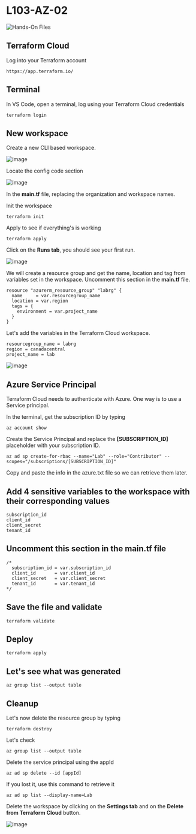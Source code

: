 # L103-AZ-02

![Hands-On Files](https://kubernetesacademy.online/wp-content/uploads/2021/06/checked-files-50px.png)

## Terraform Cloud

Log into your Terraform account

    https://app.terraform.io/

## Terminal

In VS Code, open a terminal, log using your Terraform Cloud credentials

    terraform login

## New workspace

Create a new CLI based workspace.

![image](https://kubernetesacademy.online/wp-content/uploads/2022/03/L103-AZ-02-01.png)

Locate the config code section

![image](https://kubernetesacademy.online/wp-content/uploads/2022/03/L103-AZ-02-02.png)

In the **main.tf** file, replacing the organization and workspace names.

Init the workspace

    terraform init

Apply to see if everything's is working

    terraform apply

Click on the **Runs tab**, you should see your first run.

![image](https://kubernetesacademy.online/wp-content/uploads/2022/03/L103-AZ-02-03.png)

We will create a resource group and get the name, location and tag from variables set in the workspace.  Uncomment this section in the **main.tf** file.

    resource "azurerm_resource_group" "labrg" {
      name     = var.resourcegroup_name
      location = var.region
      tags = {
        environment = var.project_name
      }
    }

Let's add the variables in the Terraform Cloud workspace.

    resourcegroup_name = labrg
    region = canadacentral
    project_name = lab

![image](https://kubernetesacademy.online/wp-content/uploads/2022/03/L103-AZ-02-04.png)

## Azure Service Principal

Terraform Cloud needs to authenticate with Azure. One way is to use a Service principal.

In the terminal, get the subscription ID by typing

    az account show

Create the Service Principal and replace the **[SUBSCRIPTION_ID]** placeholder with your subscription ID.

    az ad sp create-for-rbac --name="Lab" --role="Contributor" --scopes="/subscriptions/[SUBSCRIPTION_ID]"

Copy and paste the info in the azure.txt file so we can retrieve them later.

## Add 4 sensitive variables to the workspace with their corresponding values

    subscription_id
    client_id
    client_secret
    tenant_id

## Uncomment this section in the **main.tf** file

    /*
      subscription_id = var.subscription_id
      client_id       = var.client_id
      client_secret   = var.client_secret
      tenant_id       = var.tenant_id
    */

## Save the file and validate

    terraform validate

## Deploy

    terraform apply

## Let's see what was generated

    az group list --output table

## Cleanup

Let's now delete the resource group by typing

    terraform destroy

Let's check

    az group list --output table

Delete the service principal using the appId

    az ad sp delete --id [appId]

If you lost it, use this command to retrieve it

    az ad sp list --display-name=Lab

Delete the workspace by clicking on the **Settings tab** and on the **Delete from Terraform Cloud** button.

![image](https://kubernetesacademy.online/wp-content/uploads/2022/03/L103-AZ-02-05.png)